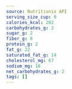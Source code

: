 ```yaml
---
source: Nutritionix API
serving_size_cup: 0
calories_kcal: 202
carbohydrates_g: 2
sugar_g: 2
fiber_g: 0
protein_g: 2
fat_g: 22
saturated_fat_g: 14
cholesterol_mg: 67
sodium_mg: 16
net_carbohydrates_g: 2
tags: []
---
```

